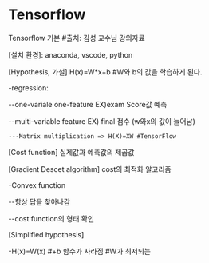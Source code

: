 # Tensorflow 
Tensorflow 기본
#출처: 김성 교수님 강의자료


[설치 환경]: anaconda, vscode, python



[Hypothesis, 가설]  H(x)=W*x+b #W와 b의 값을 학습하게 된다.

-regression:

  --one-variale one-feature EX)exam Score값 예측
  
  --multi-variable feature EX) final  점수 (w와x의 값이 늘어남)
    
    ---Matrix multiplication => H(X)=XW #TensorFlow



[Cost function] 실제값과 예측값의 제곱값



[Gradient Descet algorithm] cost의 최적화 알고리즘

-Convex function
  
  --항상 답을 찾아나감
  
  --cost function의 형태 확인
  
  
  
[Simplified hypothesis]
  
  -H(x)=W(x) #+b 함수가 사라짐 #W가 최저되는 



